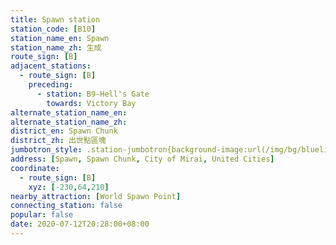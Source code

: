 ```yaml
---
title: Spawn station
station_code: [B10]
station_name_en: Spawn
station_name_zh: 生成
route_sign: [B]
adjacent_stations:
  - route_sign: [B]
    preceding:
      - station: B9-Hell's Gate
        towards: Victory Bay
alternate_station_name_en: 
alternate_station_name_zh: 
district_en: Spawn Chunk
district_zh: 出世點區塊
jumbotron_style: .station-jumbotron{background-image:url(/img/bg/blueline.png);background-repeat:no-repeat;background-size:50% 10px;background-position:left 130px}
address: [Spawn, Spawn Chunk, City of Mirai, United Cities]
coordinate:
  - route_sign: [B]
    xyz: [-230,64,210]
nearby_attraction: [World Spawn Point]
connecting_station: false
popular: false
date: 2020-07-12T20:28:00+08:00
---
```



